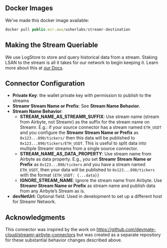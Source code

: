 ## Docker Images

We’ve made this docker image available:

```jsx
docker pull public.ecr.aws/usherlabs/streamr-destination
```

## Making the Stream Queriable

We use LogStore to store and query historical data from a stream. Staking LSAN to the stream is all it takes for our network to begin keeping it. Learn more about this at [our Docs](https://docs.logstore.usher.so/).

## Connector  Configuration

- **Private Key**: the wallet private key with permission to publish to the streams
- **Streamr Stream Name or Prefix**: See **Stream Name Behavior.**
- **Stream Name Behavior**:
    - **STREAM_NAME_AS_STREAMR_SUFFIX**: Use stream name (stream from Airbyte, not Streamr) as the suffix for the stream name on Streamr.
      E.g.: if your source connector has a stream named `ETH_USDT` and you configure the **Streamr Stream Name or Prefix** as `0x123...890/tickers/` then this data will be published to `0x123...890/tickers/ETH_USDT`. This is useful to split data into multiple Streamr streams from a single source connector.
    - **STREAM_NAME_AS_DATA_PROPERTY**: Use stream name from Airbyte as data property.
      E.g., you set **Streamr Stream Name or Prefix** as `0x123...890/tickers` and you have a stream named `ETH_USDT`, then your data will be published to `0x123...890/tickers` with the format `{ETH_USDT: {...data}}`
    - **IGNORE_STREAM_NAME**: Ignore the stream name from Airbyte. Use **Streamr Stream Name or Prefix** as stream name and publish data from any Airbyte’s Stream as is.
- **devNetUrl:** Optional field. Used in development to set up a different host for Streamr Network.

## Acknowledgments

This connector was inspired by the work on https://github.com/devmate-cloud/streamr-airbyte-connectors but was created as a separate repository for these substantial behavior changes described above.